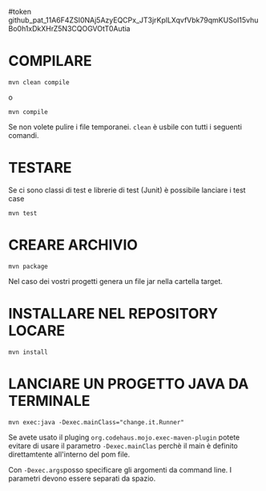 #token
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



# COMPILARE

```mvn clean compile```

o

```mvn compile```

Se non volete pulire i file temporanei. ```clean``` è usbile con tutti i seguenti comandi.

# TESTARE

Se ci sono classi di test e librerie di test (Junit) è possibile lanciare i test case

```mvn test```

# CREARE ARCHIVIO

```mvn package```

Nel caso dei vostri progetti genera un file jar nella cartella target.

# INSTALLARE NEL REPOSITORY LOCARE

```mvn install```

# LANCIARE UN PROGETTO JAVA DA TERMINALE

```mvn exec:java -Dexec.mainClass="change.it.Runner"```

Se avete usato il pluging ```org.codehaus.mojo.exec-maven-plugin``` potete evitare di usare il parametro ```-Dexec.mainClas``` perchè il main è definito direttamtente all'interno del pom file.

Con ```-Dexec.args```posso specificare gli argomenti da command line. I parametri devono essere separati da spazio.



